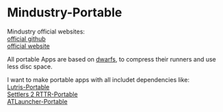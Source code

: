# Mindustry-Portable
Mindustry official websites: <br />
[official github](https://github.com/Anuken/Mindustry) <br />
[official website](https://mindustrygame.github.io/) <br />

All portable Apps are based on [dwarfs](https://github.com/mhx/dwarfs), to compress their runners and use less disc space.

I want to make portable apps with all includet dependencies like: <br />
[Lutris-Portable](https://github.com/Farmer-Markus/Lutris-Portable) <br />
[Settlers 2 RTTR-Portable](https://github.com/Farmer-Markus/s25-RTTR-Portable) <br />
[ATLauncher-Portable](https://github.com/Farmer-Markus/ATLauncher-Portable) <br />
